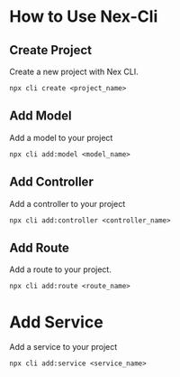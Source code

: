 # How to Use Nex-Cli

## Create Project

Create a new project with Nex CLI.

```
npx cli create <project_name>

```

## Add Model

Add a model to your project

```
npx cli add:model <model_name>

```

## Add Controller

Add a controller to your project

```
npx cli add:controller <controller_name>

```

## Add Route

Add a route to your project.

```
npx cli add:route <route_name>

```

# Add Service

Add a service to your project

```
npx cli add:service <service_name>

```
